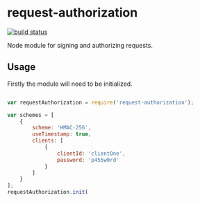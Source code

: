 # request-authorization

[![build status](https://travis-ci.org/croweman/request-authorization.svg)](https://travis-ci.org/croweman/request-authorization)

Node module for signing and authorizing requests.

## Usage

Firstly the module will need to be initialized.

```js

var requestAuthorization = require('request-authorization');

var schemes = [
    {
        scheme: 'HMAC-256',
        useTimestamp: true,
        clients: [
            {
                clientId: 'clientOne',
                password: 'p455w0rd'
            }
        ]
    }
];
requestAuthorization.init(

```

